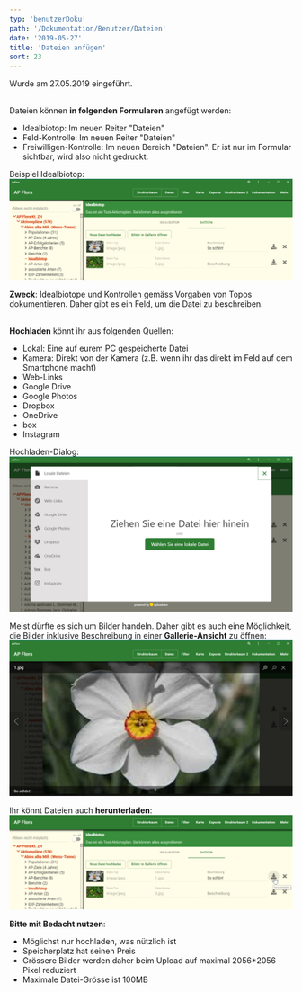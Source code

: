 ```yaml
---
typ: 'benutzerDoku'
path: '/Dokumentation/Benutzer/Dateien'
date: '2019-05-27'
title: 'Dateien anfügen'
sort: 23
---
```


Wurde am 27.05.2019 eingeführt.<br/><br/>

Dateien können **in folgenden Formularen** angefügt werden:

- Idealbiotop: Im neuen Reiter "Dateien"
- Feld-Kontrolle: Im neuen Reiter "Dateien"
- Freiwilligen-Kontrolle: Im neuen Bereich "Dateien". Er ist nur im Formular sichtbar, wird also nicht gedruckt.

Beispiel Idealbiotop:
![Datein](files_01.png)<br/>

**Zweck**: Idealbiotope und Kontrollen gemäss Vorgaben von Topos dokumentieren. Daher gibt es ein Feld, um die Datei zu beschreiben.<br/><br/>

**Hochladen** könnt ihr aus folgenden Quellen:

- Lokal: Eine auf eurem PC gespeicherte Datei
- Kamera: Direkt von der Kamera (z.B. wenn ihr das direkt im Feld auf dem Smartphone macht)
- Web-Links
- Google Drive
- Google Photos
- Dropbox
- OneDrive
- box
- Instagram

Hochladen-Dialog:
![hochladen](file_04_upload.png)<br/>

Meist dürfte es sich um Bilder handeln. Daher gibt es auch eine Möglichkeit, die Bilder inklusive Beschreibung in einer **Gallerie-Ansicht** zu öffnen:
![Gallerie-Ansicht](files_02_gallery.png)<br/>

Ihr könnt Dateien auch **herunterladen**:
![herunterladen](files_03_herunterladen.png)<br/>

**Bitte mit Bedacht nutzen**:

- Möglichst nur hochladen, was nützlich ist
- Speicherplatz hat seinen Preis
- Grössere Bilder werden daher beim Upload auf maximal 2056\*2056 Pixel reduziert
- Maximale Datei-Grösse ist 100MB
